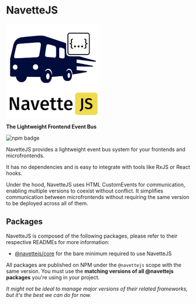 # NavetteJS

![navettejs logo](https://github.com/navettejs/navettejs/blob/alpha/packages/core/assets/small_logo_whitebg.png?raw=true)

**The Lightweight Frontend Event Bus**

![npm badge](https://img.shields.io/npm/v/%40navettejs%2Fcore)

NavetteJS provides a lightweight event bus system
for your frontends and microfrontends.

It has no dependencies and is easy to integrate
with tools like RxJS or React hooks.

Under the hood, NavetteJS uses HTML CustomEvents
for communication, enabling multiple versions
to coexist without conflict. It simplifies
communication between microfrontends
without requiring the same version to be deployed
across all of them.

## Packages

NavetteJS is composed of the following packages, 
please refer to their respective READMEs for more information:

- [@navettejs/core](packages/core) 
for the bare minimum required to use NavetteJS

All packages are published on NPM under the `@navettejs` 
scope with the same version. You must use the **matching 
versions of all @navettejs packages** you're using in your project.

*It might not be ideal to manage major versions 
of their related frameworks, but it's the best we 
can do for now.*
